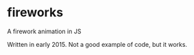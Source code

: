 # fireworks
A firework animation in JS

Written in early 2015. Not a good example of code, but it works. 
